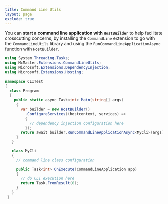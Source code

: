 ```yaml
---
title: Command Line Utils
layout: page
exclude: true
---
```


You can **start a command line application with `HostBuilder`** to help facilitate crosscutting concerns, by installing the `CommandLine` extension to go with the `CommandLineUtils` library and using the `RunCommandLineApplicationAsync` function with `HostBuilder`.
```csharp
using System.Threading.Tasks;  
using McMaster.Extensions.CommandLineUtils;  
using Microsoft.Extensions.DependencyInjection;  
using Microsoft.Extensions.Hosting;  
  
namespace CLITest  
{  
  class Program  
  {  
    public static async Task<int> Main(string[] args)  
     {  
       var builder = new HostBuilder()  
         .ConfigureServices((hostcontext, services) =>  
         {  
           // dependency injection configuration here  
         });  
       return await builder.RunCommandLineApplicationAsync<MyCli>(args);  
     } 
   }

   class MyCli
   {
     // command line class configuration

     public Task<int> OnExecute(CommandLineApplication app)
     {
       // do CLI execution here
       return Task.FromResult(0);
     }
   }
 }
```
<!--stackedit_data:
eyJoaXN0b3J5IjpbMTM0NzA4Njc2MywtMTA5MzM3NzkyOSwxMz
Q3MDg2NzYzLC0xNTEyMTg3NDkwXX0=
-->
